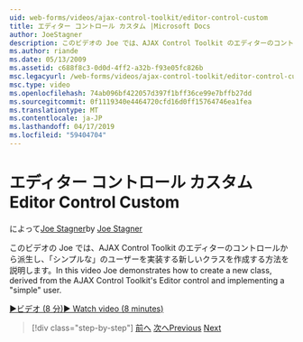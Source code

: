 ```yaml
---
uid: web-forms/videos/ajax-control-toolkit/editor-control-custom
title: エディター コントロール カスタム |Microsoft Docs
author: JoeStagner
description: このビデオの Joe では、AJAX Control Toolkit のエディターのコントロールから派生し、「シンプルな」のユーザーを実装する新しいクラスを作成する方法を説明します。
ms.author: riande
ms.date: 05/13/2009
ms.assetid: c688f8c3-0d0d-4ff2-a32b-f93e05fc826b
msc.legacyurl: /web-forms/videos/ajax-control-toolkit/editor-control-custom
msc.type: video
ms.openlocfilehash: 74ab096bf422057d397f1bff36ce99e7bffb27dd
ms.sourcegitcommit: 0f1119340e4464720cfd16d0ff15764746ea1fea
ms.translationtype: MT
ms.contentlocale: ja-JP
ms.lasthandoff: 04/17/2019
ms.locfileid: "59404704"
---
```

# <a name="editor-control-custom"></a><span data-ttu-id="0ae34-103">エディター コントロール カスタム</span><span class="sxs-lookup"><span data-stu-id="0ae34-103">Editor Control Custom</span></span>

<span data-ttu-id="0ae34-104">によって[Joe Stagner](https://github.com/JoeStagner)</span><span class="sxs-lookup"><span data-stu-id="0ae34-104">by [Joe Stagner](https://github.com/JoeStagner)</span></span>

<span data-ttu-id="0ae34-105">このビデオの Joe では、AJAX Control Toolkit のエディターのコントロールから派生し、「シンプルな」のユーザーを実装する新しいクラスを作成する方法を説明します。</span><span class="sxs-lookup"><span data-stu-id="0ae34-105">In this video Joe demonstrates how to create a new class, derived from the AJAX Control Toolkit's Editor control and implementing a "simple" user.</span></span>

[<span data-ttu-id="0ae34-106">&#9654;ビデオ (8 分)</span><span class="sxs-lookup"><span data-stu-id="0ae34-106">&#9654; Watch video (8 minutes)</span></span>](https://channel9.msdn.com/Blogs/ASP-NET-Site-Videos/editor-control-custom)

> [!div class="step-by-step"]
> <span data-ttu-id="0ae34-107">[前へ](editor-control.md)
> [次へ](create-a-new-custom-extender.md)</span><span class="sxs-lookup"><span data-stu-id="0ae34-107">[Previous](editor-control.md)
[Next](create-a-new-custom-extender.md)</span></span>
